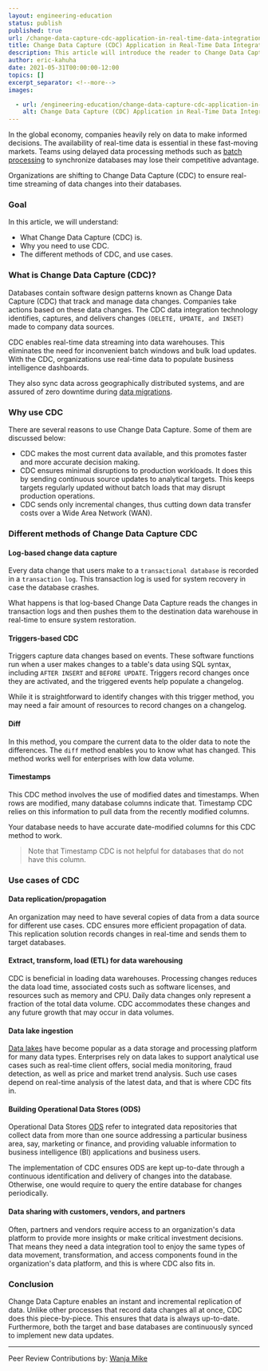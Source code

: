 ```yaml
---
layout: engineering-education
status: publish
published: true
url: /change-data-capture-cdc-application-in-real-time-data-integration-and-analytics/
title: Change Data Capture (CDC) Application in Real-Time Data Integration and Analytics
description: This article will introduce the reader to Change Data Capture. It discusses the definition of CDC, methods, as well as the use cases of CDC.
author: eric-kahuha
date: 2021-05-31T00:00:00-12:00
topics: []
excerpt_separator: <!--more-->
images:

  - url: /engineering-education/change-data-capture-cdc-application-in-real-time-data-integration-and-analytics/hero.jpg
    alt: Change Data Capture (CDC) Application in Real-Time Data Integration and Analytics
---
```

In the global economy, companies heavily rely on data to make informed decisions. The availability of real-time data is essential in these fast-moving markets. Teams using delayed data processing methods such as [batch processing](/engineering-education/batch-processing-vs-stream-processing/) to synchronize databases may lose their competitive advantage.
<!--more-->
Organizations are shifting to Change Data Capture (CDC) to ensure real-time streaming of data changes into their databases. 

### Goal
In this article, we will understand: 
- What Change Data Capture (CDC) is.
- Why you need to use CDC.
- The different methods of CDC, and use cases.

### What is Change Data Capture (CDC)?
Databases contain software design patterns known as Change Data Capture (CDC) that track and manage data changes. Companies take actions based on these data changes. The CDC data integration technology identifies, captures, and delivers changes `(DELETE, UPDATE, and INSET)` made to company data sources.

CDC enables real-time data streaming into data warehouses. This eliminates the need for inconvenient batch windows and bulk load updates. With the CDC, organizations use real-time data to populate business intelligence dashboards. 

They also sync data across geographically distributed systems, and are assured of zero downtime during [data migrations](https://www.netapp.com/knowledge-center/what-is-data-migration/).

### Why use CDC
There are several reasons to use Change Data Capture. Some of them are discussed below:
- CDC makes the most current data available, and this promotes faster and more accurate decision making.
- CDC ensures minimal disruptions to production workloads. It does this by sending continuous source updates to analytical targets. This keeps targets regularly updated without batch loads that may disrupt production operations.
- CDC sends only incremental changes, thus cutting down data transfer costs over a Wide Area Network (WAN).

### Different methods of Change Data Capture CDC
#### Log-based change data capture
Every data change that users make to a `transactional database` is recorded in a `transaction log`. This transaction log is used for system recovery in case the database crashes. 

What happens is that log-based Change Data Capture reads the changes in transaction logs and then pushes them to the destination data warehouse in real-time to ensure system restoration.

#### Triggers-based CDC  
Triggers capture data changes based on events. These software functions run when a user makes changes to a table's data using SQL syntax, including `AFTER INSERT` and `BEFORE UPDATE`. Triggers record changes once they are activated, and the triggered events help populate a changelog. 

While it is straightforward to identify changes with this trigger method, you may need a fair amount of resources to record changes on a changelog.

#### Diff
In this method, you compare the current data to the older data to note the differences. The `diff` method enables you to know what has changed. This method works well for enterprises with low data volume.

#### Timestamps
This CDC method involves the use of modified dates and timestamps. When rows are modified, many database columns indicate that. Timestamp CDC relies on this information to pull data from the recently modified columns. 

Your database needs to have accurate date-modified columns for this CDC method to work. 

> Note that Timestamp CDC is not helpful for databases that do not have this column.

### Use cases of CDC
#### Data replication/propagation
An organization may need to have several copies of data from a data source for different use cases. CDC ensures more efficient propagation of data. This replication solution records changes in real-time and sends them to target databases.

#### Extract, transform, load (ETL) for data warehousing
CDC is beneficial in loading data warehouses. Processing changes reduces the data load time, associated costs such as software licenses, and resources such as memory and CPU. Daily data changes only represent a fraction of the total data volume. CDC accommodates these changes and any future growth that may occur in data volumes.

#### Data lake ingestion
[Data lakes](/engineering-education/data-lake-vs-data-warehouse-vs-database/) have become popular as a data storage and processing platform for many data types. Enterprises rely on data lakes to support analytical use cases such as real-time client offers, social media monitoring, fraud detection, as well as price and market trend analysis. Such use cases depend on real-time analysis of the latest data, and that is where CDC fits in.

#### Building Operational Data Stores (ODS)
Operational Data Stores [ODS](https://en.wikipedia.org/wiki/Operational_data_store) refer to integrated data repositories that collect data from more than one source addressing a particular business area, say, marketing or finance, and providing valuable information to business intelligence (BI) applications and business users. 

The implementation of CDC ensures ODS are kept up-to-date through a continuous identification and delivery of changes into the database. Otherwise, one would require to query the entire database for changes periodically.

#### Data sharing with customers, vendors, and partners
Often, partners and vendors require access to an organization's data platform to provide more insights or make critical investment decisions. That means they need a data integration tool to enjoy the same types of data movement, transformation, and access components found in the organization's data platform, and this is where CDC also fits in.

### Conclusion
Change Data Capture enables an instant and incremental replication of data. Unlike other processes that record data changes all at once, CDC does this piece-by-piece. This ensures that data is always up-to-date. Furthermore, both the target and base databases are continuously synced to implement new data updates.

---
Peer Review Contributions by: [Wanja Mike](/engineering-education/authors/michael-barasa/)